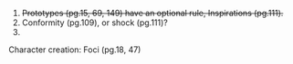 1. ~~Prototypes (pg.15, 69, 149) have an optional rule, Inspirations (pg.111).~~
2. Conformity (pg.109), or shock (pg.111)?
3. 

Character creation:
Foci (pg.18, 47)